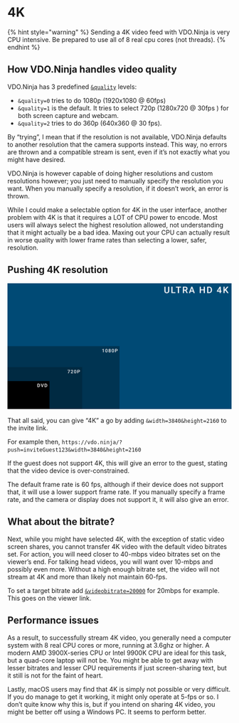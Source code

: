 # 4K

{% hint style="warning" %}
Sending a 4K video feed with VDO.Ninja is very CPU intensive. Be prepared to use all of 8 real cpu cores (not threads).
{% endhint %}

## How VDO.Ninja handles video quality

VDO.Ninja has 3 predefined [`&quality`](../source-settings/quality.md) levels:

* `&quality=0` tries to do 1080p (1920x1080 @ 60fps)
* `&quality=1` is the default. It tries to select 720p (1280x720 @ 30fps ) for both screen capture and webcam.
* `&quality=2` tries to do 360p (640x360 @ 30 fps).

By “trying”, I mean that if the resolution is not available, VDO.Ninja defaults to another resolution that the camera supports instead. This way, no errors are thrown and a compatible stream is sent, even if it’s not exactly what you might have desired.

VDO.Ninja is however capable of doing higher resolutions and custom resolutions however; you just need to manually specify the resolution you want. When you manually specify a resolution, if it doesn’t work, an error is thrown.

While I could make a selectable option for 4K in the user interface, another problem with 4K is that it requires a LOT of CPU power to encode. Most users will always select the highest resolution allowed, not understanding that it might actually be a bad idea. Maxing out your CPU can actually result in worse quality with lower frame rates than selecting a lower, safer, resolution.

## Pushing 4K resolution

![4k comparison chart with lesser resolutions](../.gitbook/assets/4KComparison)

That all said, you can give “4K” a go by adding `&width=3840&height=2160` to the invite link.

For example then, `https://vdo.ninja/?push=inviteGuest123&width=3840&height=2160`

If the guest does not support 4K, this will give an error to the guest, stating that the video device is over-constrained.

The default frame rate is 60 fps, although if their device does not support that, it will use a lower support frame rate. If you manually specify a frame rate, and the camera or display does not support it, it will also give an error.

## What about the bitrate?

Next, while you might have selected 4K, with the exception of static video screen shares, you cannot transfer 4K video with the default video bitrates set. For action, you will need closer to 40-mbps video bitrates set on the viewer’s end. For talking head videos, you will want over 10-mbps and possibly even more. Without a high enough bitrate set, the video will not stream at 4K and more than likely not maintain 60-fps.

To set a target bitrate add [`&videobitrate=20000`](../advanced-settings/view-parameters/bitrate.md) for 20mbps for example. This goes on the viewer link.

## Performance issues

As a result, to successfully stream 4K video, you generally need a computer system with 8 real CPU cores or more, running at 3.6ghz or higher. A modern AMD 3900X-series CPU or Intel 9900K CPU are ideal for this task, but a quad-core laptop will not be. You might be able to get away with lesser bitrates and lesser CPU requirements if just screen-sharing text, but it still is not for the faint of heart.

Lastly, macOS users may find that 4K is simply not possible or very difficult. If you do manage to get it working, it might only operate at 5-fps or so. I don’t quite know why this is, but if you intend on sharing 4K video, you might be better off using a Windows PC. It seems to perform better.
